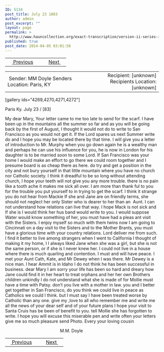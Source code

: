 ```yaml
---
ID: 5134
post_title: July 23 1883
author: admin
post_excerpt: ""
layout: page
permalink: >
  http://www.hauncollection.org/exact-transcription/version-ii-series-iv/july-23-1863/
published: true
post_date: 2014-04-05 03:01:58
---
```

<table style="width: 100%;" align="center">
<tbody>
<tr>
<td width="50%"> <a href="http://www.hauncollection.org/version-2/version-ii-series-iv/january-16-1883/"><img src="https://lh3.googleusercontent.com/-EFJpxxNiPNw/VqgtWBCZrMI/AAAAAAAAAFU/WfY4lPFWWkg/s800-Ic42/Soeb-Plain-Arrows-8-10px.png" alt="" width="10" height="10" /> Previous</a></td>
<td style="text-align: right;"><a href="http://www.hauncollection.org/version-2/version-ii-series-iv/october-29-1883/">Next <img src="https://lh3.googleusercontent.com/-67k0cYlpXHw/VqgtWKz1MXI/AAAAAAAAAFU/k9PW_Piyurk/s800-Ic42/Soeb-Plain-Arrows-5-10px.png" alt="" width="10" height="10" /></a></td>
</tr>
</tbody>
</table>
<table style="width: 100%;" align="center">
<tbody>
<tr>
<td width="50%"> Sender: MM Doyle
Senders Location: Paris, KY</td>
<td style="text-align: right;">Recipient: [unknown]
Recipients Location: [unknown]</td>
</tr>
</tbody>
</table>
[gallery ids="4269,4270,4271,4272"]

Paris Ky. July 23 / [83]

My dear Mary,
Your letter came
to me too late to send for the
scarf. I have been up in the
mountains all the summer so
far and as you will be going
back by the first of August, I
thought it would not do to write
to San Francisco as you would not
get it. If the Lord spares us
next Summer write do and I hope
you may be located there by that
time. I will give you a letter of
introduction to Mr. Murphy
when you go down again he is
a wealthy man and perhaps he
can use his influence for you, he
is now in London for his daughter
is to be married soon to some
Lord. If San Francisco was your
home I would make an effort to
go there we could room together
and I presume board is as
cheap there as here. do try and
get a position in the city and
not bury yourself in that little
mountain where you have no
church nor Catholic society.
I think it dreadful to be so long
without attending church, I hope
your teeth will not give you any
more trouble. there is no pain like a
tooth ache it makes me sick
all over. I am more than thank
ful to you for the trouble you put
yourself to in trying to get the
scarf. I think it strange you
do not hear from Mackie If
she and Jane are on friendly
terms, she should not neglect
her only Sister who is dearer to
her than an  Aunt. I can not
understand how relations can live
that way. I hope Mack is not sick
and If she is I would think her hus
band would write to you. I would
suppose Water would know something
of her, you must have had a pleas
ant visit with the Sisters. I enjoy
myself so much with them twins
now I am going to Cincinnati on
a day visit to the Sisters and
to the Mother Brants, you must
have a glorious time with your
country relations. Lord deliver me
from such. I find it better to live
among strangers when I went to
California I thought of making
it my home, I I always liked
Jane when she was a girl, but she
is not the same person, or if she is
I never knew her. I could not live
in a house where there is much
quarling and contention. I must
and will have peace. I met your
Aunt Cath, Kate, and Mr Dewey when
I was there. Mr Dewey is a nice man.
I hear Ammit is in Idaho I do not
think he has been successful in business.
dear Mary I am sorry your life
has been so hard and dreary how Jane
could find it in her heart to treat orphans
and her her own Brothers children unkindly
I do not understand what she is
made of for Mollie must have a time with
Patsy. don’t you live with a mother in
law. you and I better get together in
San Francisco, do you think we could
live in peace as Catholics we could I
think. but I must say I have been
treated worse by Catholic than any one.
give my ,love to all who remember me
and write me all the news of your
dear self and of your future plans
I hope your visit to Santa Cruis has be
been of benefit to you. tell Mollie she
has forgotten to write. I hope you will
excuse this miserable pen and write
often your letters give me so much pleasure
send Photo. Every your loving cousin
<p style="padding-left: 180px;">M.M. Doyle</p>

<table style="width: 100%;" align="center">
<tbody>
<tr>
<td width="50%"><a href="http://www.hauncollection.org/version-2/version-ii-series-iv/january-16-1883/"><img src="https://lh3.googleusercontent.com/-EFJpxxNiPNw/VqgtWBCZrMI/AAAAAAAAAFU/WfY4lPFWWkg/s800-Ic42/Soeb-Plain-Arrows-8-10px.png" alt="" width="10" height="10" /> Previous</a></td>
<td style="text-align: right;"><a href="http://www.hauncollection.org/version-2/version-ii-series-iv/october-29-1883/">Next <img src="https://lh3.googleusercontent.com/-67k0cYlpXHw/VqgtWKz1MXI/AAAAAAAAAFU/k9PW_Piyurk/s800-Ic42/Soeb-Plain-Arrows-5-10px.png" alt="" width="10" height="10" /></a></td>
</tr>
</tbody>
</table>